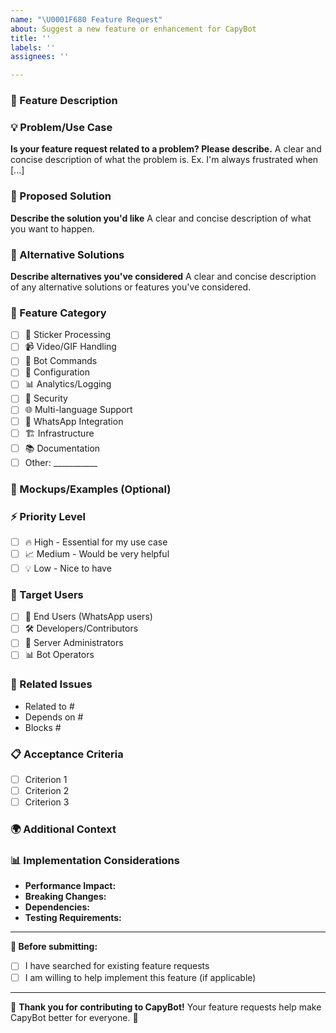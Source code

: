 ```yaml
---
name: "\U0001F680 Feature Request"
about: Suggest a new feature or enhancement for CapyBot
title: ''
labels: ''
assignees: ''

---
```


### **📝 Feature Description**
<!-- A clear and concise description of the feature you'd like to see -->

### **💡 Problem/Use Case**
**Is your feature request related to a problem? Please describe.**
A clear and concise description of what the problem is. Ex. I'm always frustrated when [...]

### **🎯 Proposed Solution**
**Describe the solution you'd like**
A clear and concise description of what you want to happen.

### **🔄 Alternative Solutions**
**Describe alternatives you've considered**
A clear and concise description of any alternative solutions or features you've considered.

### **📱 Feature Category**
- [ ] 🎨 Sticker Processing
- [ ] 📹 Video/GIF Handling
- [ ] 🤖 Bot Commands
- [ ] 🔧 Configuration
- [ ] 📊 Analytics/Logging
- [ ] 🔐 Security
- [ ] 🌐 Multi-language Support
- [ ] 📱 WhatsApp Integration
- [ ] 🏗️ Infrastructure
- [ ] 📚 Documentation
- [ ] Other: ___________

### **🎨 Mockups/Examples** (Optional)
<!-- Add any mockups, examples, or references that help explain your feature -->

### **⚡ Priority Level**
<!-- How important is this feature to you? -->
- [ ] 🔥 High - Essential for my use case
- [ ] 📈 Medium - Would be very helpful
- [ ] 💡 Low - Nice to have

### **👥 Target Users**
<!-- Who would benefit from this feature? -->
- [ ] 👤 End Users (WhatsApp users)
- [ ] 🛠️ Developers/Contributors
- [ ] 🏢 Server Administrators
- [ ] 📊 Bot Operators

### **🔗 Related Issues**
<!-- Link any related issues, discussions, or PRs -->
- Related to #
- Depends on #
- Blocks #

### **📋 Acceptance Criteria**
<!-- What needs to be implemented for this feature to be considered complete? -->
- [ ] Criterion 1
- [ ] Criterion 2
- [ ] Criterion 3

### **🌍 Additional Context**

### **📊 Implementation Considerations**
- **Performance Impact:** 
- **Breaking Changes:** 
- **Dependencies:** 
- **Testing Requirements:** 

---

**📌 Before submitting:**
- [ ] I have searched for existing feature requests
- [ ] I am willing to help implement this feature (if applicable)

---

💝 **Thank you for contributing to CapyBot!** 
Your feature requests help make CapyBot better for everyone. 🎉
